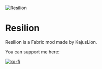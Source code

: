 ![Resilion](.github/assets/icon.jpg) 
# Resilion
Resilion is a Fabric mod made by KajusLion.

You can support me here:

[![ko-fi](https://ko-fi.com/img/githubbutton_sm.svg)](https://ko-fi.com/U7U4KV4YZ)
